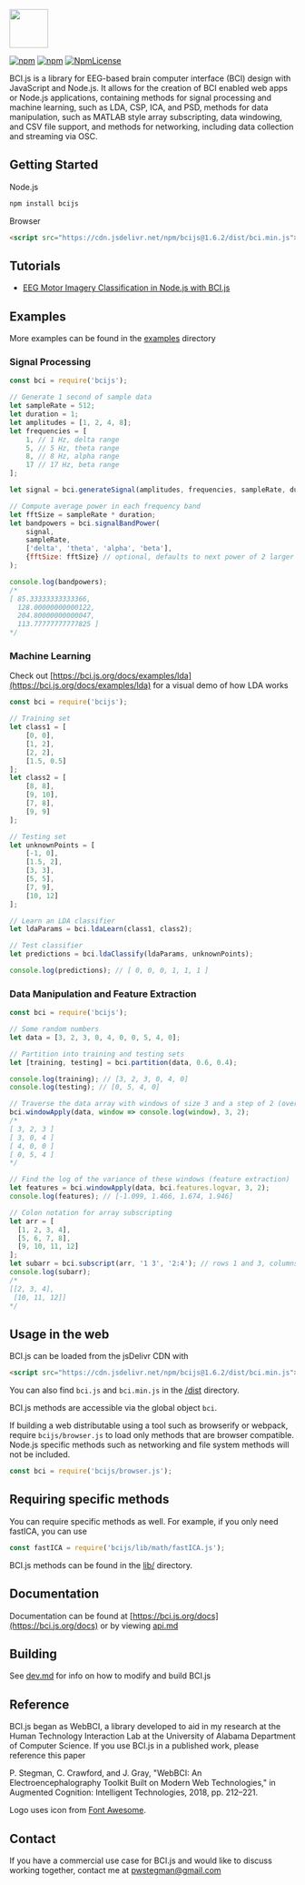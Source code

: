 <p><img src="static/bcijs-logo.png" height="68px"></p>

[![npm](https://img.shields.io/npm/v/bcijs.svg)](https://www.npmjs.com/package/bcijs)
[![npm](https://img.shields.io/npm/dm/bcijs.svg)](https://www.npmjs.com/package/bcijs)
[![NpmLicense](https://img.shields.io/npm/l/bcijs.svg)](https://github.com/pwstegman/bci.js/blob/master/LICENSE)

BCI.js is a library for EEG-based brain computer interface (BCI) design with JavaScript and Node.js. It allows for the creation of BCI enabled web apps or Node.js applications, containing methods for signal processing and machine learning, such as LDA, CSP, ICA, and PSD, methods for data manipulation, such as MATLAB style array subscripting, data windowing, and CSV file support, and methods for networking, including data collection and streaming via OSC.

## Getting Started

Node.js

```bash
npm install bcijs
```

Browser

```html
<script src="https://cdn.jsdelivr.net/npm/bcijs@1.6.2/dist/bci.min.js"></script>
```

## Tutorials
- [EEG Motor Imagery Classification in Node.js with BCI.js](https://medium.com/@pwstegman/eeg-motor-imagery-classification-in-node-js-with-bci-js-d21f29cf165)

## Examples

More examples can be found in the [examples](https://github.com/pwstegman/bci.js/tree/master/examples) directory

### Signal Processing

```javascript
const bci = require('bcijs');

// Generate 1 second of sample data
let sampleRate = 512;
let duration = 1;
let amplitudes = [1, 2, 4, 8];
let frequencies = [
	1, // 1 Hz, delta range
	5, // 5 Hz, theta range
	8, // 8 Hz, alpha range
	17 // 17 Hz, beta range
];

let signal = bci.generateSignal(amplitudes, frequencies, sampleRate, duration);

// Compute average power in each frequency band
let fftSize = sampleRate * duration;
let bandpowers = bci.signalBandPower(
	signal,
	sampleRate,
	['delta', 'theta', 'alpha', 'beta'],
	{fftSize: fftSize} // optional, defaults to next power of 2 larger than or equal to signal length
);

console.log(bandpowers);
/*
[ 85.33333333333366,
  128.00000000000122,
  204.80000000000047,
  113.77777777777825 ]
*/
```

### Machine Learning

Check out [https://bci.js.org/docs/examples/lda](https://bci.js.org/docs/examples/lda) for a visual demo of how LDA works

```javascript
const bci = require('bcijs');

// Training set
let class1 = [
	[0, 0],
	[1, 2],
	[2, 2],
	[1.5, 0.5]
];
let class2 = [
	[8, 8],
	[9, 10],
	[7, 8],
	[9, 9]
];

// Testing set
let unknownPoints = [
	[-1, 0],
	[1.5, 2],
	[3, 3],
	[5, 5],
	[7, 9],
	[10, 12]
];

// Learn an LDA classifier
let ldaParams = bci.ldaLearn(class1, class2);

// Test classifier
let predictions = bci.ldaClassify(ldaParams, unknownPoints);

console.log(predictions); // [ 0, 0, 0, 1, 1, 1 ]
```

### Data Manipulation and Feature Extraction

```javascript
const bci = require('bcijs');

// Some random numbers
let data = [3, 2, 3, 0, 4, 0, 0, 5, 4, 0];

// Partition into training and testing sets
let [training, testing] = bci.partition(data, 0.6, 0.4);

console.log(training); // [3, 2, 3, 0, 4, 0]
console.log(testing); // [0, 5, 4, 0]

// Traverse the data array with windows of size 3 and a step of 2 (overlap of 1 item per window)
bci.windowApply(data, window => console.log(window), 3, 2);
/*
[ 3, 2, 3 ]
[ 3, 0, 4 ]
[ 4, 0, 0 ]
[ 0, 5, 4 ]
*/

// Find the log of the variance of these windows (feature extraction)
let features = bci.windowApply(data, bci.features.logvar, 3, 2);
console.log(features); // [-1.099, 1.466, 1.674, 1.946]

// Colon notation for array subscripting
let arr = [
  [1, 2, 3, 4],
  [5, 6, 7, 8],
  [9, 10, 11, 12]
];
let subarr = bci.subscript(arr, '1 3', '2:4'); // rows 1 and 3, columns 2 through 4
console.log(subarr);
/*
[[2, 3, 4],
 [10, 11, 12]]
*/
```

## Usage in the web

BCI.js can be loaded from the jsDelivr CDN with

```html
<script src="https://cdn.jsdelivr.net/npm/bcijs@1.6.2/dist/bci.min.js"></script>
```

You can also find `bci.js` and `bci.min.js` in the [/dist](https://github.com/pwstegman/bci.js/tree/master/dist) directory.

BCI.js methods are accessible via the global object `bci`.

If building a web distributable using a tool such as browserify or webpack, require `bcijs/browser.js` to load only methods that are browser compatible. Node.js specific methods such as networking and file system methods will not be included.

```javascript
const bci = require('bcijs/browser.js');
```

## Requiring specific methods

You can require specific methods as well. For example, if you only need fastICA, you can use

```javascript
const fastICA = require('bcijs/lib/math/fastICA.js');
```

BCI.js methods can be found in the [lib/](https://github.com/pwstegman/bci.js/tree/master/lib) directory.

## Documentation

Documentation can be found at [https://bci.js.org/docs](https://bci.js.org/docs) or by viewing [api.md](https://github.com/pwstegman/bci.js/blob/master/docs/docs/api.md)

## Building

See [dev.md](dev.md) for info on how to modify and build BCI.js

## Reference

BCI.js began as WebBCI, a library developed to aid in my research at the Human Technology Interaction Lab at the University of Alabama Department of Computer Science. If you use BCI.js in a published work, please reference this paper

P. Stegman, C. Crawford, and J. Gray, "WebBCI: An Electroencephalography Toolkit Built on Modern Web Technologies," in Augmented Cognition: Intelligent Technologies, 2018, pp. 212–221.

Logo uses icon from [Font Awesome](https://fontawesome.com/license/free).

## Contact

If you have a commercial use case for BCI.js and would like to discuss working together, contact me at [pwstegman@gmail.com](mailto:pwstegman@gmail.com)
